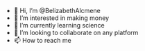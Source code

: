 - 👋 Hi, I’m @BelizabethAlcmene
- 👀 I’m interested in making money
- 🌱 I’m currently learning science
- 💞️ I’m looking to collaborate on any platform
- 📫 How to reach me 

<!---
BelizabethAlcmene/BelizabethAlcmene is a ✨ special ✨ repository because its `README.md` (this file) appears on your GitHub profile.
You can click the Preview link to take a look at your changes.
--->
